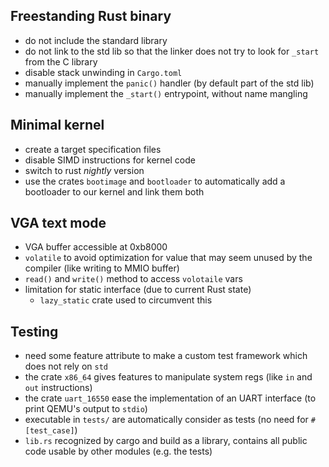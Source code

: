 Freestanding Rust binary
------------------------

- do not include the standard library
- do not link to the std lib so that the linker does not try to look for
  `_start` from the C library
- disable stack unwinding in `Cargo.toml`
- manually implement the `panic()` handler (by default part of the std lib)
- manually implement the `_start()` entrypoint, without name mangling

Minimal kernel
--------------

- create a target specification files
- disable SIMD instructions for kernel code
- switch to rust *nightly* version
- use the crates `bootimage` and `bootloader` to automatically add a bootloader
  to our kernel and link them both

VGA text mode
-------------

- VGA buffer accessible at 0xb8000
- `volatile` to avoid optimization for value that may seem unused by the
    compiler (like writing to MMIO buffer)
- `read()` and `write()` method to access `volotaile` vars
- limitation for static interface (due to current Rust state)
	- `lazy_static` crate used to circumvent this

Testing
-------

- need some feature attribute to make a custom test framework which does not
    rely on `std`
- the crate `x86_64` gives features to manipulate system regs (like `in` and
    `out` instructions)
- the crate `uart_16550` ease the implementation of an UART interface (to print
    QEMU's output to `stdio`)
- executable in `tests/` are automatically consider as tests (no need for
   `#[test_case]`)
- `lib.rs` recognized by cargo and build as a library, contains all public code
  usable by other modules (e.g. the tests)
